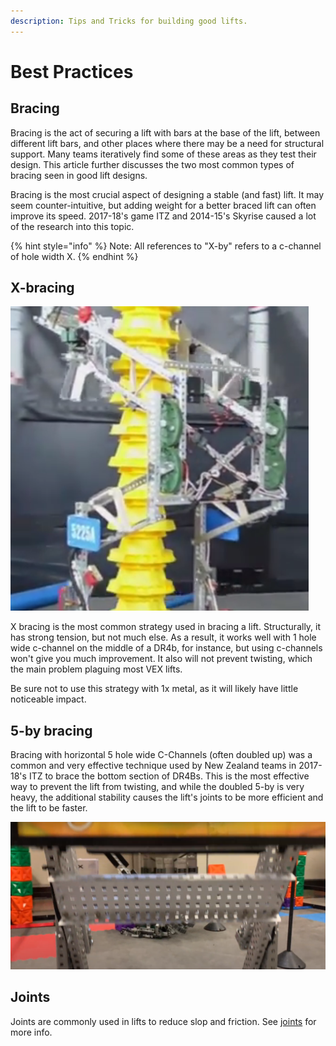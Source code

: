 ```yaml
---
description: Tips and Tricks for building good lifts.
---
```


# Best Practices

## Bracing

Bracing is the act of securing a lift with bars at the base of the lift, between different lift bars, and other places where there may be a need for structural support. Many teams iteratively find some of these areas as they test their design. This article further discusses the two most common types of bracing seen in good lift designs.

Bracing is the most crucial aspect of designing a stable \(and fast\) lift. It may seem counter-intuitive, but adding weight for a better braced lift can often improve its speed. 2017-18's game ITZ and 2014-15's Skyrise caused a lot of the research into this topic. 

{% hint style="info" %}
Note: All references to "X-by" refers to a c-channel of hole width X.
{% endhint %}

## X-bracing

![5225A Lift](../../.gitbook/assets/5225alift.png)

X bracing is the most common strategy used in bracing a lift. Structurally, it has strong tension, but not much else. As a result, it works well with 1 hole wide c-channel on the middle of a DR4b, for instance, but using c-channels won't give you much improvement. It also will not prevent twisting, which the main problem plaguing most VEX lifts.

Be sure not to use this strategy with 1x metal, as it will likely have little noticeable impact. 

## 5-by bracing

Bracing with horizontal 5 hole wide C-Channels \(often doubled up\) was a common and very effective technique used by New Zealand teams in 2017-18's ITZ to brace the bottom section of DR4Bs. This is the most effective way to prevent the lift from twisting, and while the doubled 5-by is very heavy, the additional stability causes the lift's joints to be more efficient and the lift to be faster.

![Single 5-by Bracing on &quot;Big Chungus&quot; \(BLRS Tower Takeover\) ](../../.gitbook/assets/image%20%2835%29.png)

## Joints

Joints are commonly used in lifts to reduce slop and friction. See [joints](../vex-joints.md) for more info.

